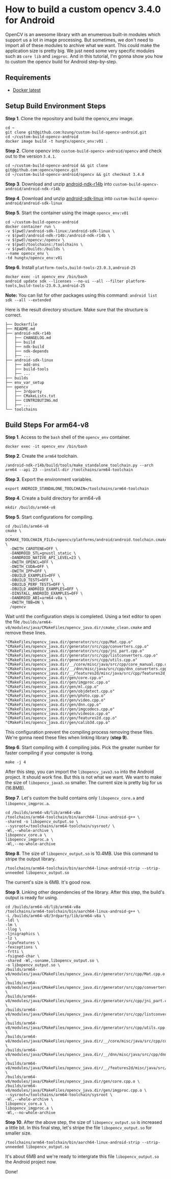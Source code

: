 
# How to build a custom opencv 3.4.0 for Android

OpenCV is an awesome library with an enumerous built-in modules which support us a lot in image processing. But sometimes, we don't need to import all of these modules to archive what we want. This could make the application size is pretty big. We just need some very specific modules such as `core lib` and `imgproc`. And in this tutorial, I'm gonna show you how to custom the opencv build for Android step-by-step.

## Requirements

- [Docker latest](https://docs.docker.com/get-docker/)

## Setup Build Environment Steps
**Step 1**. Clone the repository and build the opencv_env image.

```
cd ~
git clone git@github.com:hzung/custom-build-opencv-android.git
cd ~/custom-build-opencv-android
docker image build -t hungtv/opencv_env:v01 .
```

**Step 2**. Clone opencv into `custom-build-opencv-android/opencv` and check out to the version `3.4.1`.

```
cd ~/custom-build-opencv-android && git clone git@github.com:opencv/opencv.git
cd ~/custom-build-opencv-android/opencv && git checkout 3.4.0
```

**Step 3**. Download and unzip [android-ndk-r14b](https://dl.google.com/android/repository/android-ndk-r14b-linux-x86_64.zip) into `custom-build-opencv-android/android-ndk-r14b`

**Step 4**. Download and unzip [android-sdk-linux](https://dl.google.com/android/android-sdk_r24.4.1-linux.tgz) into `custom-build-opencv-android/android-sdk-linux`


**Step 5**. Start the container using the image `opencv_env:v01`

```
cd ~/custom-build-opencv-android
docker container run \
-v $(pwd)/android-sdk-linux:/android-sdk-linux \
-v $(pwd)/android-ndk-r14b:/android-ndk-r14b \
-v $(pwd)/opencv:/opencv \
-v $(pwd)/toolchains:/toolchains \
-v $(pwd)/builds:/builds \
--name opencv_env \
-td hungtv/opencv_env:v01
```

**Step 6**. Install `platform-tools,build-tools-23.0.3,android-25`

```
docker exec -it opencv_env /bin/bash
android update sdk --licenses --no-ui --all --filter platform-tools,build-tools-23.0.3,android-25
```
**Note:** You can list for other packages using this command: `android list sdk --all --extended`

Here is the result directory structure. Make sure that the structure is correct.

```
├── Dockerfile
├── README.md
├── android-ndk-r14b
│   ├── CHANGELOG.md
│   ├── build
│   ├── ndk-build
│   ├── ndk-depends
│   ├── ...
├── android-sdk-linux
│   ├── add-ons
│   ├── build-tools
│   ├── ...
├── builds
├── env_var_setup
├── opencv
│   ├── 3rdparty
│   ├── CMakeLists.txt
│   ├── CONTRIBUTING.md
│   ├── ...
└── toolchains
```


## Build Steps For arm64-v8
**Step 1**. Access to the `bash` shell of the `opencv_env` container.

```
docker exec -it opencv_env /bin/bash
```

**Step 2**. Create the `arm64` toolchain.

```
/android-ndk-r14b/build/tools/make_standalone_toolchain.py --arch arm64 --api 23 --install-dir /toolchains/arm64-toolchain
```

**Step 3**. Export the environment variables.

```
export ANDROID_STANDALONE_TOOLCHAIN=/toolchains/arm64-toolchain
```

**Step 4**. Create a build directory for arm64-v8

```
mkdir /builds/arm64-v8
```

**Step 5**. Start configurations for compiling.

```
cd /builds/arm64-v8
cmake \
  -DCMAKE_TOOLCHAIN_FILE=/opencv/platforms/android/android.toolchain.cmake \
  -DWITH_CAROTENE=OFF \
  -DANDROID_STL=gnustl_static \
  -DANDROID_NATIVE_API_LEVEL=23 \
  -DWITH_OPENCL=OFF \
  -DWITH_CUDA=OFF \
  -DWITH_IPP=OFF \
  -DBUILD_EXAMPLES=OFF \
  -DBUILD_TESTS=OFF \
  -DBUILD_PERF_TESTS=OFF \
  -DBUILD_ANDROID_EXAMPLES=OFF \
  -DINSTALL_ANDROID_EXAMPLES=OFF \
  -DANDROID_ABI=arm64-v8a \
  -DWITH_TBB=ON \
  /opencv
```
Wait until the configuration steps is completed.
Using a text editor to open the file `/builds/arm64-v8/modules/java/CMakeFiles/opencv_java.dir/cmake_clean.cmake` and remove these lines.

```
"CMakeFiles/opencv_java.dir/generator/src/cpp/Mat.cpp.o"
"CMakeFiles/opencv_java.dir/generator/src/cpp/converters.cpp.o"
"CMakeFiles/opencv_java.dir/generator/src/cpp/jni_part.cpp.o"
"CMakeFiles/opencv_java.dir/generator/src/cpp/listconverters.cpp.o"
"CMakeFiles/opencv_java.dir/generator/src/cpp/utils.cpp.o"
"CMakeFiles/opencv_java.dir/__/core/misc/java/src/cpp/core_manual.cpp.o"
"CMakeFiles/opencv_java.dir/__/dnn/misc/java/src/cpp/dnn_converters.cpp.o"
"CMakeFiles/opencv_java.dir/__/features2d/misc/java/src/cpp/features2d_converters.cpp.o"
"CMakeFiles/opencv_java.dir/gen/core.cpp.o"
"CMakeFiles/opencv_java.dir/gen/imgproc.cpp.o"
"CMakeFiles/opencv_java.dir/gen/ml.cpp.o"
"CMakeFiles/opencv_java.dir/gen/objdetect.cpp.o"
"CMakeFiles/opencv_java.dir/gen/photo.cpp.o"
"CMakeFiles/opencv_java.dir/gen/video.cpp.o"
"CMakeFiles/opencv_java.dir/gen/dnn.cpp.o"
"CMakeFiles/opencv_java.dir/gen/imgcodecs.cpp.o"
"CMakeFiles/opencv_java.dir/gen/videoio.cpp.o"
"CMakeFiles/opencv_java.dir/gen/features2d.cpp.o"
"CMakeFiles/opencv_java.dir/gen/calib3d.cpp.o"
```

This configuration prevent the compiling process removing these files. We're gonna need these files when linking library (**step 9**).

**Step 6**. Start compiling with 4 compiling jobs. Pick the greater number for faster compiling if your computer is trong.

```
make -j 4
```

After this step, you can import the `libopencv_java3.so` into the Android project. It should work fine. But this is not what we want. We want to make the size of `libopencv_java3.so` smaller. The current size is pretty big for us (16.8MB).

**Step 7**. Let's custom the build contains only `libopencv_core.a` and `libopencv_imgproc.a`.

```
cd /builds/arm64-v8/lib/arm64-v8a
/toolchains/arm64-toolchain/bin/aarch64-linux-android-g++ \
-shared -o libopencv_output.so \
--sysroot=/toolchains/arm64-toolchain/sysroot/ \
-Wl,--whole-archive \
libopencv_core.a \
libopencv_imgproc.a \
-Wl,--no-whole-archive
```

**Step 8**. The size of `libopencv_output.so` is 10.4MB. Use this command to stripe the output library.

```
/toolchains/arm64-toolchain/bin/aarch64-linux-android-strip --strip-unneeded libopencv_output.so
```
The current's size is 6MB. It's good now.

**Step 9**. Linking other dependencies of the library. After this step, the build's output is ready for using.

```
cd /builds/arm64-v8/lib/arm64-v8a
/toolchains/arm64-toolchain/bin/aarch64-linux-android-g++ \
-L /builds/arm64-v8/3rdparty/lib/arm64-v8a \
-ldl \
-lm \
-llog \
-ljnigraphics \
-lz \
-lcpufeatures \
-fexceptions \
-frtti \
-fsigned-char \
-shared -Wl,-soname,libopencv_output.so \
-o libopencv_output.so \
/builds/arm64-v8/modules/java/CMakeFiles/opencv_java.dir/generator/src/cpp/Mat.cpp.o \
/builds/arm64-v8/modules/java/CMakeFiles/opencv_java.dir/generator/src/cpp/converters.cpp.o \
/builds/arm64-v8/modules/java/CMakeFiles/opencv_java.dir/generator/src/cpp/jni_part.cpp.o \
/builds/arm64-v8/modules/java/CMakeFiles/opencv_java.dir/generator/src/cpp/listconverters.cpp.o \
/builds/arm64-v8/modules/java/CMakeFiles/opencv_java.dir/generator/src/cpp/utils.cpp.o \
/builds/arm64-v8/modules/java/CMakeFiles/opencv_java.dir/__/core/misc/java/src/cpp/core_manual.cpp.o \
/builds/arm64-v8/modules/java/CMakeFiles/opencv_java.dir/__/dnn/misc/java/src/cpp/dnn_converters.cpp.o \
/builds/arm64-v8/modules/java/CMakeFiles/opencv_java.dir/__/features2d/misc/java/src/cpp/features2d_converters.cpp.o \
/builds/arm64-v8/modules/java/CMakeFiles/opencv_java.dir/gen/core.cpp.o \
/builds/arm64-v8/modules/java/CMakeFiles/opencv_java.dir/gen/imgproc.cpp.o \
--sysroot=/toolchains/arm64-toolchain/sysroot \
-Wl,--whole-archive \
libopencv_core.a \
libopencv_imgproc.a \
-Wl,--no-whole-archive
```

**Step 10**. After the above step, the size of `libopencv_output.so` is increased a little bit. In this final step, let's stripe the file `libopencv_output.so` for smaller size. 

```
/toolchains/arm64-toolchain/bin/aarch64-linux-android-strip --strip-unneeded libopencv_output.so
```

It's about 6MB and we're ready to intergrate this file `libopencv_output.so` the Android project now.

Done!



